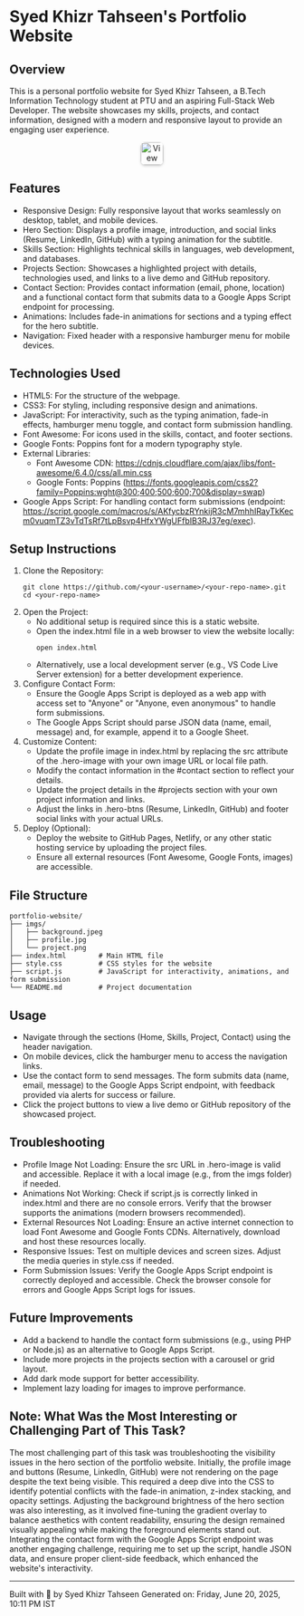 Syed Khizr Tahseen's Portfolio Website
=====================================

Overview
--------
This is a personal portfolio website for Syed Khizr Tahseen, a B.Tech Information Technology student at PTU and an aspiring Full-Stack Web Developer. The website showcases my skills, projects, and contact information, designed with a modern and responsive layout to provide an engaging user experience.

<p align="center">
  <a href="https://syedktahseen.github.io/portfolio/" target="_blank">
    <img src="https://img.shields.io/badge/🚀_View_Demo-0A66C2?style=for-the-badge&logo=github&logoColor=white&labelColor=101010&color=007ACC" alt="View Demo Button" style="height: 40px; border-radius: 8px; box-shadow: 0 2px 4px rgba(0, 0, 0, 0.2);">
  </a>
</p>

Features
--------
- Responsive Design: Fully responsive layout that works seamlessly on desktop, tablet, and mobile devices.
- Hero Section: Displays a profile image, introduction, and social links (Resume, LinkedIn, GitHub) with a typing animation for the subtitle.
- Skills Section: Highlights technical skills in languages, web development, and databases.
- Projects Section: Showcases a highlighted project with details, technologies used, and links to a live demo and GitHub repository.
- Contact Section: Provides contact information (email, phone, location) and a functional contact form that submits data to a Google Apps Script endpoint for processing.
- Animations: Includes fade-in animations for sections and a typing effect for the hero subtitle.
- Navigation: Fixed header with a responsive hamburger menu for mobile devices.

Technologies Used
-----------------
- HTML5: For the structure of the webpage.
- CSS3: For styling, including responsive design and animations.
- JavaScript: For interactivity, such as the typing animation, fade-in effects, hamburger menu toggle, and contact form submission handling.
- Font Awesome: For icons used in the skills, contact, and footer sections.
- Google Fonts: Poppins font for a modern typography style.
- External Libraries:
  - Font Awesome CDN: https://cdnjs.cloudflare.com/ajax/libs/font-awesome/6.4.0/css/all.min.css
  - Google Fonts: Poppins (https://fonts.googleapis.com/css2?family=Poppins:wght@300;400;500;600;700&display=swap)
- Google Apps Script: For handling contact form submissions (endpoint: https://script.google.com/macros/s/AKfycbzRYnkijR3cM7mhhIRayTkKecm0vuqmTZ3vTdTsRf7tLpBsvp4HfxYWgUFfbIB3RJ37eg/exec).

Setup Instructions
------------------
1. Clone the Repository:
   ```
   git clone https://github.com/<your-username>/<your-repo-name>.git
   cd <your-repo-name>
   ```
2. Open the Project:
   - No additional setup is required since this is a static website.
   - Open the index.html file in a web browser to view the website locally:
     ```
     open index.html
     ```
   - Alternatively, use a local development server (e.g., VS Code Live Server extension) for a better development experience.
3. Configure Contact Form:
   - Ensure the Google Apps Script is deployed as a web app with access set to "Anyone" or "Anyone, even anonymous" to handle form submissions.
   - The Google Apps Script should parse JSON data (name, email, message) and, for example, append it to a Google Sheet.
4. Customize Content:
   - Update the profile image in index.html by replacing the src attribute of the .hero-image with your own image URL or local file path.
   - Modify the contact information in the #contact section to reflect your details.
   - Update the project details in the #projects section with your own project information and links.
   - Adjust the links in .hero-btns (Resume, LinkedIn, GitHub) and footer social links with your actual URLs.
5. Deploy (Optional):
   - Deploy the website to GitHub Pages, Netlify, or any other static hosting service by uploading the project files.
   - Ensure all external resources (Font Awesome, Google Fonts, images) are accessible.

File Structure
--------------
```
portfolio-website/
├── imgs/
│   ├── background.jpeg
│   ├── profile.jpg
│   └── project.png
├── index.html        # Main HTML file
├── style.css         # CSS styles for the website
├── script.js         # JavaScript for interactivity, animations, and form submission
└── README.md         # Project documentation
```

Usage
-----
- Navigate through the sections (Home, Skills, Project, Contact) using the header navigation.
- On mobile devices, click the hamburger menu to access the navigation links.
- Use the contact form to send messages. The form submits data (name, email, message) to the Google Apps Script endpoint, with feedback provided via alerts for success or failure.
- Click the project buttons to view a live demo or GitHub repository of the showcased project.

Troubleshooting
---------------
- Profile Image Not Loading: Ensure the src URL in .hero-image is valid and accessible. Replace it with a local image (e.g., from the imgs folder) if needed.
- Animations Not Working: Check if script.js is correctly linked in index.html and there are no console errors. Verify that the browser supports the animations (modern browsers recommended).
- External Resources Not Loading: Ensure an active internet connection to load Font Awesome and Google Fonts CDNs. Alternatively, download and host these resources locally.
- Responsive Issues: Test on multiple devices and screen sizes. Adjust the media queries in style.css if needed.
- Form Submission Issues: Verify the Google Apps Script endpoint is correctly deployed and accessible. Check the browser console for errors and Google Apps Script logs for issues.

Future Improvements
-------------------
- Add a backend to handle the contact form submissions (e.g., using PHP or Node.js) as an alternative to Google Apps Script.
- Include more projects in the projects section with a carousel or grid layout.
- Add dark mode support for better accessibility.
- Implement lazy loading for images to improve performance.

Note: What Was the Most Interesting or Challenging Part of This Task?
--------------------------------------------------------------------
The most challenging part of this task was troubleshooting the visibility issues in the hero section of the portfolio website. Initially, the profile image and buttons (Resume, LinkedIn, GitHub) were not rendering on the page despite the text being visible. This required a deep dive into the CSS to identify potential conflicts with the fade-in animation, z-index stacking, and opacity settings. Adjusting the background brightness of the hero section was also interesting, as it involved fine-tuning the gradient overlay to balance aesthetics with content readability, ensuring the design remained visually appealing while making the foreground elements stand out. Integrating the contact form with the Google Apps Script endpoint was another engaging challenge, requiring me to set up the script, handle JSON data, and ensure proper client-side feedback, which enhanced the website's interactivity.

---
Built with 💙 by Syed Khizr Tahseen
Generated on: Friday, June 20, 2025, 10:11 PM IST